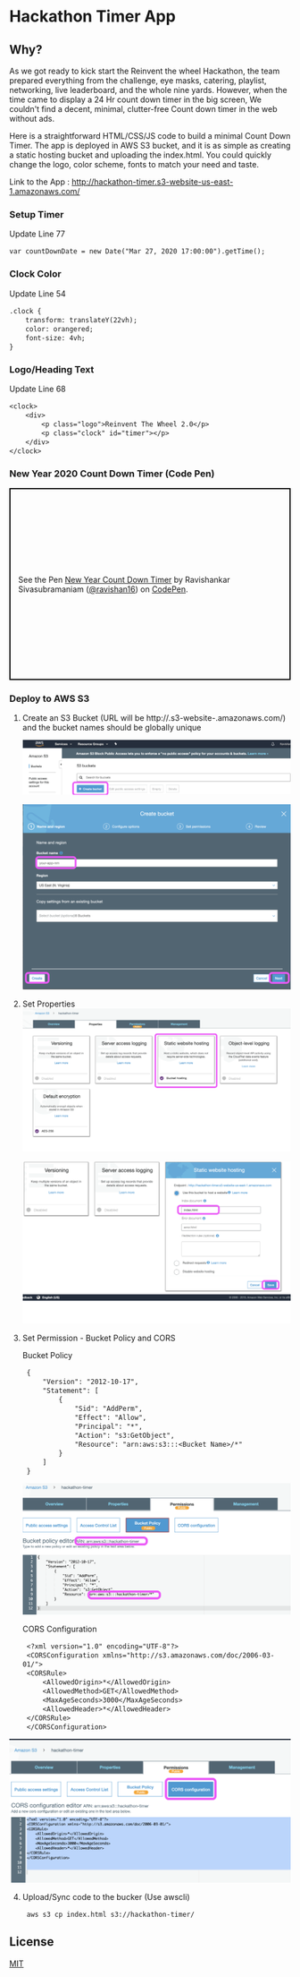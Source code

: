 Hackathon Timer App
======================

Why?
------------
As we got ready to kick start the Reinvent the wheel Hackathon, the team prepared everything from the challenge, eye masks, catering, playlist, networking, live leaderboard, and the whole nine yards. However, when the time came to display a 24 Hr count down timer in the big screen, We couldn't find a decent, minimal, clutter-free Count down timer in the web without ads.

Here is a straightforward HTML/CSS/JS code to build a minimal Count Down Timer. The app is deployed in AWS S3 bucket, and it is as simple as creating a static hosting bucket and uploading the index.html. You could quickly change the logo, color scheme, fonts to match your need and taste.

Link to the App : http://hackathon-timer.s3-website-us-east-1.amazonaws.com/

### Setup Timer 

Update Line 77
```
var countDownDate = new Date("Mar 27, 2020 17:00:00").getTime();
```

### Clock Color
Update Line 54
```
.clock {
    transform: translateY(22vh);
    color: orangered;
    font-size: 4vh;
}
```

### Logo/Heading Text
Update Line 68
```
<clock>
    <div>
        <p class="logo">Reinvent The Wheel 2.0</p>
        <p class="clock" id="timer"></p>
    </div>
</clock>
```

### New Year 2020 Count Down Timer (Code Pen)

<p class="codepen" data-height="343" data-theme-id="dark" data-default-tab="html,result" data-user="ravishan16" data-slug-hash="KYdppM" data-preview="true" style="height: 343px; box-sizing: border-box; display: flex; align-items: center; justify-content: center; border: 2px solid black; margin: 1em 0; padding: 1em;" data-pen-title="New Year Count Down Timer">
  <span>See the Pen <a href="https://codepen.io/ravishan16/pen/KYdppM/">
  New Year Count Down Timer</a> by Ravishankar Sivasubramaniam (<a href="https://codepen.io/ravishan16">@ravishan16</a>)
  on <a href="https://codepen.io">CodePen</a>.</span>
</p>


### Deploy to AWS S3

1. Create an S3 Bucket (URL will be http://<Bucket-Name>.s3-website-<Region>.amazonaws.com/) and the bucket names should be globally unique

    ![Create Bucket ](screenshots/create-bucket1.png)

    ![Create Bucket ](screenshots/create-bucket2.png)  
 
2. Set Properties 
    ![Static Web Hosting ](screenshots/static1.png)
    
    ![Set Index Document ](screenshots/static2.png)  
 
3. Set Permission - Bucket Policy and CORS
   
   Bucket Policy
   ```
    {
        "Version": "2012-10-17",
        "Statement": [
            {
                "Sid": "AddPerm",
                "Effect": "Allow",
                "Principal": "*",
                "Action": "s3:GetObject",
                "Resource": "arn:aws:s3:::<Bucket Name>/*"
            }
        ]
    }
   ```
    ![Bucket Policy ](screenshots/bucket-policy.png)

   CORS Configuration
   ```
    <?xml version="1.0" encoding="UTF-8"?>
    <CORSConfiguration xmlns="http://s3.amazonaws.com/doc/2006-03-01/">
    <CORSRule>
        <AllowedOrigin>*</AllowedOrigin>
        <AllowedMethod>GET</AllowedMethod>
        <MaxAgeSeconds>3000</MaxAgeSeconds>
        <AllowedHeader>*</AllowedHeader>
    </CORSRule>
    </CORSConfiguration>
   ```
![CORS Configuration ](screenshots/cors-conf.png)  

4. Upload/Sync code to the bucker (Use awscli)
   ```
    aws s3 cp index.html s3://hackathon-timer/
   ```

License
-------

[MIT](https://github.com/atom/atom/blob/master/LICENSE.md)
